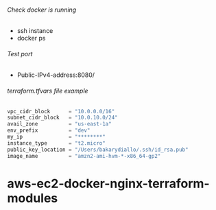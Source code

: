 ###### Check docker is running 
- ssh instance 
- docker ps

###### Test port
- Public-IPv4-address:8080/


###### terraform.tfvars file example 
```terraform
vpc_cidr_block      = "10.0.0.0/16"
subnet_cidr_block   = "10.0.10.0/24"
avail_zone          = "us-east-1a"
env_prefix          = "dev"
my_ip               = "********"
instance_type       = "t2.micro"
public_key_location = "/Users/bakarydiallo/.ssh/id_rsa.pub"
image_name          = "amzn2-ami-hvm-*-x86_64-gp2"
```
# aws-ec2-docker-nginx-terraform-modules
